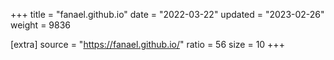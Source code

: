 +++
title = "fanael.github.io"
date = "2022-03-22"
updated = "2023-02-26"
weight = 9836

[extra]
source = "https://fanael.github.io/"
ratio = 56
size = 10
+++
